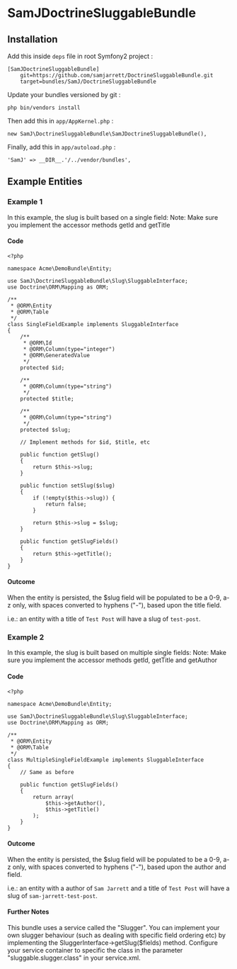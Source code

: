 SamJDoctrineSluggableBundle
===========================

Installation
------------

Add this inside ``deps`` file in root Symfony2 project :

    [SamJDoctrineSluggableBundle]
        git=https://github.com/samjarrett/DoctrineSluggableBundle.git
        target=bundles/SamJ/DoctrineSluggableBundle

Update your bundles versioned by git :

    php bin/vendors install

Then add this in ``app/AppKernel.php`` :

    new SamJ\DoctrineSluggableBundle\SamJDoctrineSluggableBundle(),

Finally, add this in ``app/autoload.php`` :

    'SamJ' => __DIR__.'/../vendor/bundles',

Example Entities
----------------

### Example 1
In this example, the slug is built based on a single field:
Note: Make sure you implement the accessor methods getId and getTitle

#### Code
    <?php

    namespace Acme\DemoBundle\Entity;

    use SamJ\DoctrineSluggableBundle\Slug\SluggableInterface;
    use Doctrine\ORM\Mapping as ORM;

    /**
     * @ORM\Entity
     * @ORM\Table
     */
    class SingleFieldExample implements SluggableInterface
    {
        /**
         * @ORM\Id
         * @ORM\Column(type="integer")
         * @ORM\GeneratedValue
         */
        protected $id;

        /**
         * @ORM\Column(type="string")
         */
        protected $title;

        /**
         * @ORM\Column(type="string")
         */
        protected $slug;

        // Implement methods for $id, $title, etc

        public function getSlug()
        {
            return $this->slug;
        }

        public function setSlug($slug)
        {
            if (!empty($this->slug)) {
                return false;
            }

            return $this->slug = $slug;
        }

        public function getSlugFields()
        {
            return $this->getTitle();
        }
    }

#### Outcome
When the entity is persisted, the $slug field will be populated to be a 0-9, a-z
 only, with spaces converted to hyphens ("-"), based upon the title field.

i.e.: an entity with a title of `Test Post` will have a slug of `test-post`.

### Example 2
In this example, the slug is built based on multiple single fields:
Note: Make sure you implement the accessor methods getId, getTitle and getAuthor

#### Code
    <?php

    namespace Acme\DemoBundle\Entity;

    use SamJ\DoctrineSluggableBundle\Slug\SluggableInterface;
    use Doctrine\ORM\Mapping as ORM;

    /**
     * @ORM\Entity
     * @ORM\Table
     */
    class MultipleSingleFieldExample implements SluggableInterface
    {
        // Same as before

        public function getSlugFields()
        {
            return array(
                $this->getAuthor(),
                $this->getTitle()
            );
        }
    }

#### Outcome

When the entity is persisted, the $slug field will be populated to be a 0-9, a-z
only, with spaces converted to hyphens ("-"), based upon the author and
field.

i.e.: an entity with a author of `Sam Jarrett` and a title of `Test Post` will
have a slug of `sam-jarrett-test-post`.

#### Further Notes

This bundle uses a service called the "Slugger". You can implement your own
slugger behaviour (such as dealing with specific field ordering etc) by
implementing the SluggerInterface->getSlug($fields) method. Configure your
service container to specific the class in the parameter "sluggable.slugger.class"
in your service.xml.


